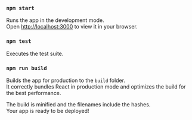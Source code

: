 ### `npm start`

Runs the app in the development mode.\
Open [http://localhost:3000](http://localhost:3000) to view it in your browser.

### `npm test`

Executes the test suite.

### `npm run build`

Builds the app for production to the `build` folder.\
It correctly bundles React in production mode and optimizes the build for the best performance.

The build is minified and the filenames include the hashes.\
Your app is ready to be deployed!
